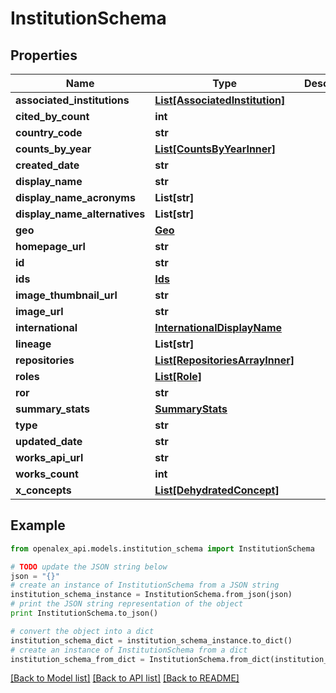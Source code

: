 # InstitutionSchema


## Properties
Name | Type | Description | Notes
------------ | ------------- | ------------- | -------------
**associated_institutions** | [**List[AssociatedInstitution]**](AssociatedInstitution.md) |  | [optional] 
**cited_by_count** | **int** |  | [optional] 
**country_code** | **str** |  | [optional] 
**counts_by_year** | [**List[CountsByYearInner]**](CountsByYearInner.md) |  | [optional] 
**created_date** | **str** |  | [optional] 
**display_name** | **str** |  | 
**display_name_acronyms** | **List[str]** |  | [optional] 
**display_name_alternatives** | **List[str]** |  | [optional] 
**geo** | [**Geo**](Geo.md) |  | [optional] 
**homepage_url** | **str** |  | [optional] 
**id** | **str** |  | 
**ids** | [**Ids**](Ids.md) |  | [optional] 
**image_thumbnail_url** | **str** |  | [optional] 
**image_url** | **str** |  | [optional] 
**international** | [**InternationalDisplayName**](InternationalDisplayName.md) |  | [optional] 
**lineage** | **List[str]** |  | [optional] 
**repositories** | [**List[RepositoriesArrayInner]**](RepositoriesArrayInner.md) |  | [optional] 
**roles** | [**List[Role]**](Role.md) |  | [optional] 
**ror** | **str** |  | [optional] 
**summary_stats** | [**SummaryStats**](SummaryStats.md) |  | [optional] 
**type** | **str** |  | [optional] 
**updated_date** | **str** |  | [optional] 
**works_api_url** | **str** |  | [optional] 
**works_count** | **int** |  | [optional] 
**x_concepts** | [**List[DehydratedConcept]**](DehydratedConcept.md) |  | [optional] 

## Example

```python
from openalex_api.models.institution_schema import InstitutionSchema

# TODO update the JSON string below
json = "{}"
# create an instance of InstitutionSchema from a JSON string
institution_schema_instance = InstitutionSchema.from_json(json)
# print the JSON string representation of the object
print InstitutionSchema.to_json()

# convert the object into a dict
institution_schema_dict = institution_schema_instance.to_dict()
# create an instance of InstitutionSchema from a dict
institution_schema_from_dict = InstitutionSchema.from_dict(institution_schema_dict)
```
[[Back to Model list]](../README.md#documentation-for-models) [[Back to API list]](../README.md#documentation-for-api-endpoints) [[Back to README]](../README.md)


